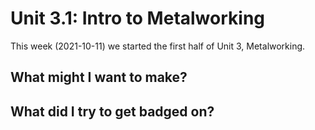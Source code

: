 # Unit 3.1: Intro to Metalworking
This week (2021-10-11) we started the first half of Unit 3, Metalworking.

## What might I want to make?

## What did I try to get badged on?
